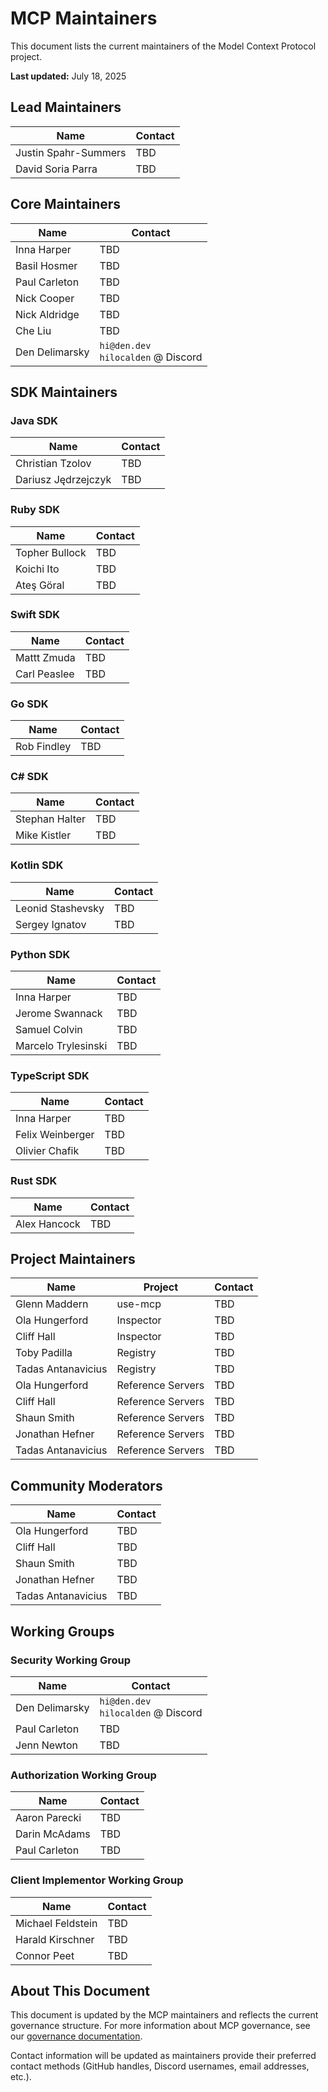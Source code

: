 # MCP Maintainers

This document lists the current maintainers of the Model Context Protocol project.

**Last updated:** July 18, 2025

## Lead Maintainers

| Name                    | Contact |
|-------------------------|---------|
| Justin Spahr-Summers    | TBD     |
| David Soria Parra       | TBD     |

## Core Maintainers

| Name                    | Contact |
|-------------------------|---------|
| Inna Harper             | TBD     |
| Basil Hosmer            | TBD     |
| Paul Carleton           | TBD     |
| Nick Cooper             | TBD     |
| Nick Aldridge           | TBD     |
| Che Liu                 | TBD     |
| Den Delimarsky          | `hi@den.dev`</br>`hilocalden` @ Discord |

## SDK Maintainers

### Java SDK

| Name                    | Contact |
|-------------------------|---------|
| Christian Tzolov        | TBD     |
| Dariusz Jędrzejczyk     | TBD     |

### Ruby SDK

| Name                    | Contact |
|-------------------------|---------|
| Topher Bullock          | TBD     |
| Koichi Ito              | TBD     |
| Ateş Göral              | TBD     |

### Swift SDK

| Name                    | Contact |
|-------------------------|---------|
| Mattt Zmuda             | TBD     |
| Carl Peaslee            | TBD     |

### Go SDK

| Name                    | Contact |
|-------------------------|---------|
| Rob Findley             | TBD     |

### C# SDK

| Name                    | Contact |
|-------------------------|---------|
| Stephan Halter          | TBD     |
| Mike Kistler            | TBD     |

### Kotlin SDK

| Name                    | Contact |
|-------------------------|---------|
| Leonid Stashevsky       | TBD     |
| Sergey Ignatov          | TBD     |

### Python SDK

| Name                    | Contact |
|-------------------------|---------|
| Inna Harper             | TBD     |
| Jerome Swannack         | TBD     |
| Samuel Colvin           | TBD     |
| Marcelo Trylesinski     | TBD     |

### TypeScript SDK

| Name                    | Contact |
|-------------------------|---------|
| Inna Harper             | TBD     |
| Felix Weinberger        | TBD     |
| Olivier Chafik          | TBD     |

### Rust SDK

| Name                    | Contact |
|-------------------------|---------|
| Alex Hancock            | TBD     |

## Project Maintainers

| Name                    | Project           | Contact |
|-------------------------|-------------------|---------|
| Glenn Maddern           | use-mcp           | TBD     |
| Ola Hungerford          | Inspector         | TBD     |
| Cliff Hall              | Inspector         | TBD     |
| Toby Padilla            | Registry          | TBD     |
| Tadas Antanavicius      | Registry          | TBD     |
| Ola Hungerford          | Reference Servers | TBD     |
| Cliff Hall              | Reference Servers | TBD     |
| Shaun Smith             | Reference Servers | TBD     |
| Jonathan Hefner         | Reference Servers | TBD     |
| Tadas Antanavicius      | Reference Servers | TBD     |

## Community Moderators

| Name                    | Contact |
|-------------------------|---------|
| Ola Hungerford          | TBD     |
| Cliff Hall              | TBD     |
| Shaun Smith             | TBD     |
| Jonathan Hefner         | TBD     |
| Tadas Antanavicius      | TBD     |

## Working Groups

### Security Working Group

| Name                    | Contact |
|-------------------------|---------|
| Den Delimarsky          | `hi@den.dev`</br>`hilocalden` @ Discord |
| Paul Carleton           | TBD     |
| Jenn Newton             | TBD     |

### Authorization Working Group

| Name                    | Contact |
|-------------------------|---------|
| Aaron Parecki           | TBD     |
| Darin McAdams           | TBD     |
| Paul Carleton           | TBD     |

### Client Implementor Working Group

| Name                    | Contact |
|-------------------------|---------|
| Michael Feldstein       | TBD     |
| Harald Kirschner        | TBD     |
| Connor Peet             | TBD     |

## About This Document

This document is updated by the MCP maintainers and reflects the current
governance structure. For more information about MCP governance, see our
[governance documentation](https://modelcontextprotocol.io/community/governance).

Contact information will be updated as maintainers provide their preferred
contact methods (GitHub handles, Discord usernames, email addresses, etc.).
